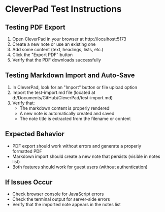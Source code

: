 # CleverPad Test Instructions

## Testing PDF Export
1. Open CleverPad in your browser at http://localhost:5173
2. Create a new note or use an existing one
3. Add some content (text, headings, lists, etc.)
4. Click the "Export PDF" button
5. Verify that the PDF downloads successfully

## Testing Markdown Import and Auto-Save
1. In CleverPad, look for an "Import" button or file upload option
2. Import the test-import.md file (located at d:/Documents/GitHub/CleverPad/test-import.md)
3. Verify that:
   - The markdown content is properly rendered
   - A new note is automatically created and saved
   - The note title is extracted from the filename or content

## Expected Behavior
- PDF export should work without errors and generate a properly formatted PDF
- Markdown import should create a new note that persists (visible in notes list)
- Both features should work for guest users (without authentication)

## If Issues Occur
- Check browser console for JavaScript errors
- Check the terminal output for server-side errors
- Verify that the imported note appears in the notes list
